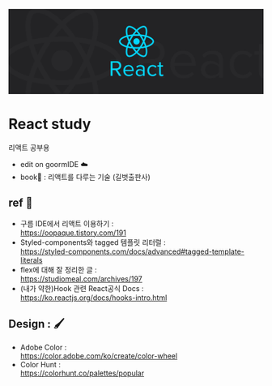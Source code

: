 ![img](./react.jpg)
# React study
리액트 공부용  
- edit on goormIDE ☁️
- book📖 : 리액트를 다루는 기술 (길벗출판사)  

## ref 📘
- 구름 IDE에서 리액트 이용하기 : <br> https://oopaque.tistory.com/191
- Styled-components와 tagged 템플릿 리터럴 : <br> https://styled-components.com/docs/advanced#tagged-template-literals
- flex에 대해 잘 정리한 글 : <br> https://studiomeal.com/archives/197  
- (내가 약한)Hook 관련 React공식 Docs : <br> https://ko.reactjs.org/docs/hooks-intro.html

## Design : 🖌️
- Adobe Color : <br> https://color.adobe.com/ko/create/color-wheel
- Color Hunt : <br> https://colorhunt.co/palettes/popular
